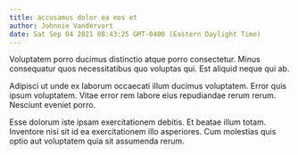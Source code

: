```yaml
---
title: accusamus dolor ea eos et
author: Johnnie Vandervort
date: Sat Sep 04 2021 08:43:25 GMT-0400 (Eastern Daylight Time)
---
```

Voluptatem porro ducimus distinctio atque porro consectetur. Minus consequatur quos necessitatibus quo voluptas qui. Est aliquid neque qui ab.

 Adipisci ut unde ex laborum occaecati illum ducimus voluptatem. Error quis ipsum voluptatem. Vitae error rem labore eius repudiandae rerum rerum. Nesciunt eveniet porro.

 Esse dolorum iste ipsam exercitationem debitis. Et beatae illum totam. Inventore nisi sit id ea exercitationem illo asperiores. Cum molestias quis optio aut voluptatem quia sit assumenda rerum.